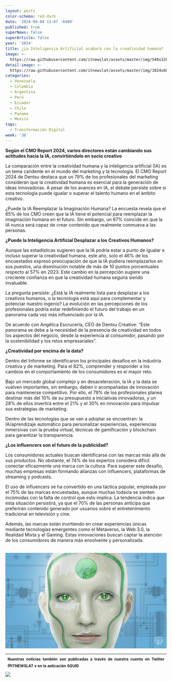 ```yaml
---
layout: posts
color-schema: red-dark
date: '2024-09-04 13:07 -0400'
published: true
superNews: false
superArticle: false
year: '2024'
title: ¿La Inteligencia Artificial acabará con la creatividad humana?
image: >-
  https://raw.githubusercontent.com/itnewslat/assets/master/img/540x320/Inteligencia-Artificial-Robot-p.jpg
detail-image: >-
  https://raw.githubusercontent.com/itnewslat/assets/master/img/1024x680/Inteligencia-Artificial-Robot-g.jpg
categories:
  - Venezuela
  - Colombia
  - Argentina
  - Perú
  - Ecuador
  - Chile
  - Panama
  - Mexico
tags:
  - Transformación Digital
week: '36'
---
```

**Según el CMO Report 2024, varios directores están cambiando sus actitudes hacia la IA, convirtiéndolo en socio creativo**

La comparación entre la creatividad humana y la inteligencia artificial (IA) es un tema candente en el mundo del marketing y la tecnología. El CMO Report 2024 de Dentsu destaca que un 79% de los profesionales del marketing consideran que la creatividad humana es esencial para la generación de ideas innovadoras. A pesar de los avances en IA, el debate persiste sobre si esta tecnología puede igualar o superar el talento humano en el ámbito creativo.

¿Puede la IA Reemplazar la Imaginación Humana? La encuesta revela que el 65% de los CMO creen que la IA tiene el potencial para reemplazar la imaginación humana en el futuro. Sin embargo, un 67% coincide en que la IA nunca será capaz de crear contenido que realmente conmueva a las personas.

**¿Puede la Inteligencia Artificial Desplazar a los Creativos Humanos?**

Aunque las estadísticas sugieren que la IA podría estar a punto de igualar e incluso superar la creatividad humana, este año, solo el 46% de los encuestados expresó preocupación de que la IA pudiera reemplazarlos en sus puestos, una disminución notable de más de 10 puntos porcentuales respecto al 57% en 2023. Este cambio en la percepción sugiere una creciente confianza en que la creatividad humana seguirá siendo invaluable.

La pregunta persiste: ¿Está la IA realmente lista para desplazar a los creativos humanos, o la tecnología está aquí para complementar y potenciar nuestro ingenio? La evolución en las percepciones de los profesionales podría estar redefiniendo el futuro del trabajo en un panorama cada vez más influenciado por la IA.

De acuerdo con Angélica Escrucería, CEO de Dentsu Creative: “Este panorama se debe a la necesidad de la presencia de creatividad en todos los aspectos del negocio, desde la experiencia al consumidor, pasando por la sostenibilidad y los retos empresariales”. 

**¿Creatividad por encima de la data?**

Dentro del Informe se identificaron los principales desafíos en la industria creativa y de marketing. Para el 82%, comprender y responder a los cambios en el comportamiento de los consumidores es el mayor reto.

Bajo un mercado global complejo y en desaceleración, la IA y la data se vuelven importantes, sin embargo, deben ir acompañadas de innovación para mantenerse competitivo. Por ello, el 79% de los profesionales planea destinar más del 10% de su presupuesto a iniciativas innovadoras, y un 28% de ellos invertirá entre el 21% y el 30% en innovación para impulsar sus estrategias de marketing.

Dentro de las tecnologías que se van a adoptar se encuentran: la IA/aprendizaje automático para personalizar experiencias, experiencias inmersivas con la prueba virtual, técnicas de gamificación y blockchain para garantizar la transparencia.

**¿Los influencers son el futuro de la publicidad?**

Los consumidores actuales buscan identificarse con las marcas más allá de sus productos. No obstante, el 74% de los expertos considera difícil conectar eficazmente una marca con la cultura. Para superar este desafío, muchas empresas están formando alianzas con influencers, plataformas de streaming y podcasts.

El uso de influencers se ha convertido en una táctica popular, empleada por el 75% de las marcas encuestadas, aunque muchas todavía se sienten incómodas con la falta de control que esto implica. La tendencia indica que esta situación persistirá, ya que el 70% de las personas anticipa que preferirán contenido generado por usuarios sobre el entretenimiento tradicional en televisión y cine.

Además, las marcas están invirtiendo en crear experiencias únicas mediante tecnologías emergentes como el Metaverso, la Web 3.0, la Realidad Mixta y el Gaming. Estas innovaciones buscan captar la atención de los consumidores de manera más envolvente y personalizada.

 ![](https://raw.githubusercontent.com/itnewslat/assets/master/img/540x320/Inteligencia-Artificial-Robot-p.jpg)
 
 <table style="height: 42px;" width="569">
<tbody>
<tr>
<td style="text-align: justify;"><sub><strong>Nuestras noticias también son publicadas a través de nuestra cuenta en Twitter <a href="https://twitter.com/itnewslat?lang=es">@ITNEWSLAT</a> y en la aplicación <a href="https://squidapp.co/en/">SQUID</a></strong></sub></td>
</tr>
</tbody>
</table>

<img src="https://tracker.metricool.com/c3po.jpg?hash=56f88a41e39ab42c063cc51676587a04"/>
